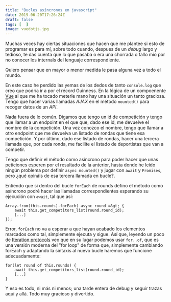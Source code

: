 ```yaml
---
title: "Bucles asíncronos en javascript"
date: 2019-06-20T17:26:24Z
draft: false
tags: [  ]
image: vuedotjs.jpg
---
```


<p>Muchas veces hay ciertas situaciones que hacen que me plantee si esto de programar es para m&iacute;, sobre todo cuando, despues de un <em>debug</em> largo y tedioso, te das cuenta que lo que pasaba o era una chorrada o fallo m&iacute;o por no conocer los internals del lenguaje correspondiente.</p>
<p>Quiero pensar que en mayor o menor medida le pasa alguna vez a todo el mundo.</p>
<p>En este caso he perdido las yemas de los dedos de tanto <code>console.log</code> que creo que podr&iacute;a ir a por el r&eacute;cord Guinness. En la l&oacute;gica de un compoenente <a href="https://vuejs.org/">Vue</a> al que me ha tocado meterle mano hay una situaci&oacute;n un tanto graciosa. Tengo que hacer varias llamadas <em>AJAX</em> en el m&eacute;todo <code>mounted()</code> para recoger datos de un <em>API</em>.</p>
<p>Nada fuera de lo com&uacute;n. Digamos que tengo un id de competici&oacute;n y tengo que llamar a un endpoint en el que que, dado ese id, me devuelve el nombre de la competici&oacute;n. Una vez conozco el nombre, tengo que llamar a otro endpoint que me devuelva un listado de rondas que tiene esa competici&oacute;n. Y por &uacute;ltimo, dado ese listado de rondas, hacer una tercera llamada que, por cada ronda, me facilite el listado de deportistas que van a competir.</p>
<p>Tengo que definir el m&eacute;todo como as&iacute;ncrono para poder hacer que unas peticiones esperen por el resultado de la anterior, hasta donde he le&iacute;do ning&uacute;n problema por definir <code>async mounted()</code> y jugar con <code>await</code> y <code>Promises</code>, pero &iquest;qu&eacute; opin&aacute;is de esa tercera llamada en bucle?.</p>
<p>Entiendo que si dentro del bucle <code>forEach</code> de rounds defino el m&eacute;todo como as&iacute;ncrono podr&eacute; hacer las llamadas correspondientes esperando su ejecuci&oacute;n con <code>await</code>, tal que as&iacute;:</p>

```
Array.from(this.rounds).forEach( async round =&gt; {
    await this.get_competitors_list(round.round_id);
    [...]
});
```

<p>Error, <code>forEach</code> no va a esperar a que hayan acabado los elementos marcados como tal, simplemente ejecuta y sigue. As&iacute; que, leyendo un poco de <a href="https://developer.mozilla.org/en-US/docs/Web/JavaScript/Reference/Iteration_protocols">Iteration protocols</a> veo que en su lugar podemos usar <code>for..of</code>, que es una versi&oacute;n moderna del "for loop" de forma que, simplemente cambiando forEach y adaptando la sintaxis al nuevo bucle haremos que funcione adecuadamente:</p>

```
for(let round of this.rounds) {
    await this.get_competitors_list(round.round_id);
    [...]
}
```

<p>Y eso es todo, ni m&aacute;s ni menos; una tarde entera de debug y seguir trazas aqu&iacute; y all&aacute;. Todo muy gracioso y divertido.</p>
